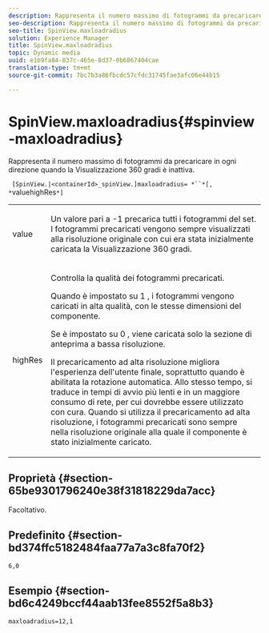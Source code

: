```yaml
---
description: Rappresenta il numero massimo di fotogrammi da precaricare in ogni direzione quando la Visualizzazione 360 gradi è inattiva.
seo-description: Rappresenta il numero massimo di fotogrammi da precaricare in ogni direzione quando la Visualizzazione 360 gradi è inattiva.
seo-title: SpinView.maxloadradius
solution: Experience Manager
title: SpinView.maxloadradius
topic: Dynamic media
uuid: e1b9fa84-837c-465e-8d37-0b6867404cae
translation-type: tm+mt
source-git-commit: 7bc7b3a86fbcdc57cfdc31745fae3afc06e44b15

---
```



# SpinView.maxloadradius{#spinview-maxloadradius}

Rappresenta il numero massimo di fotogrammi da precaricare in ogni direzione quando la Visualizzazione 360 gradi è inattiva.

` [SpinView.|<containerId>_spinView.]maxloadradius= *``*[, *`valuehighRes`*]`

<table id="table_06BEA037FA82467CAA88D1CA62AE972E"> 
 <tbody> 
  <tr> 
   <td colname="col1"> <p> <span class="codeph"><span class="varname"> value</span></span> </p> </td> 
   <td colname="col2"> <p> Un valore pari a <span class="codeph"> -1</span> precarica tutti i fotogrammi del set. I fotogrammi precaricati vengono sempre visualizzati alla risoluzione originale con cui era stata inizialmente caricata la Visualizzazione 360 gradi. </p> </td> 
  </tr> 
  <tr> 
   <td colname="col1"> <p><span class="codeph"><span class="varname"> highRes</span></span> </p> </td> 
   <td colname="col2"> <p> Controlla la qualità dei fotogrammi precaricati. </p> <p>Quando è impostato su <span class="codeph"> 1</span> , i fotogrammi vengono caricati in alta qualità, con le stesse dimensioni del componente. </p> <p>Se è impostato su <span class="codeph"> 0</span> , viene caricata solo la sezione di anteprima a bassa risoluzione. </p> <p>Il precaricamento ad alta risoluzione migliora l'esperienza dell'utente finale, soprattutto quando è abilitata la rotazione automatica. Allo stesso tempo, si traduce in tempi di avvio più lenti e in un maggiore consumo di rete, per cui dovrebbe essere utilizzato con cura. Quando si utilizza il precaricamento ad alta risoluzione, i fotogrammi precaricati sono sempre nella risoluzione originale alla quale il componente è stato inizialmente caricato. </p> </td> 
  </tr> 
 </tbody> 
</table>

## Proprietà {#section-65be9301796240e38f31818229da7acc}

Facoltativo.

## Predefinito {#section-bd374ffc5182484faa77a7a3c8fa70f2}

`6,0`

## Esempio {#section-bd6c4249bccf44aab13fee8552f5a8b3}

`maxloadradius=12,1`
